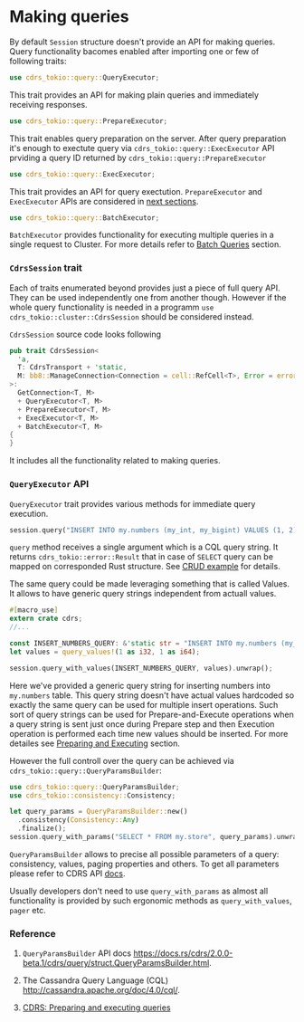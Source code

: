 # Making queries

By default `Session` structure doesn't provide an API for making queries. Query functionality bacomes enabled after importing one or few of following traits:

```rust
use cdrs_tokio::query::QueryExecutor;
```

This trait provides an API for making plain queries and immediately receiving responses.

```rust
use cdrs_tokio::query::PrepareExecutor;
```

This trait enables query preparation on the server. After query preparation it's enough to exectute query via `cdrs_tokio::query::ExecExecutor` API prviding a query ID returned by `cdrs_tokio::query::PrepareExecutor`

```rust
use cdrs_tokio::query::ExecExecutor;
```

This trait provides an API for query exectution. `PrepareExecutor` and `ExecExecutor` APIs are considered in [next sections](./preparing-and-executing-queries.md).

```rust
use cdrs_tokio::query::BatchExecutor;
```

`BatchExecutor` provides functionality for executing multiple queries in a single request to Cluster. For more details refer to [Batch Queries](./batching-multiple-queries.md) section.

### `CdrsSession` trait

Each of traits enumerated beyond provides just a piece of full query API. They can be used independently one from another though. However if the whole query functionality is needed in a programm `use cdrs_tokio::cluster::CdrsSession` should be considered instead.

`CdrsSession` source code looks following

```rust
pub trait CdrsSession<
  'a,
  T: CdrsTransport + 'static,
  M: bb8::ManageConnection<Connection = cell::RefCell<T>, Error = error::Error>,
>:
  GetConnection<T, M>
  + QueryExecutor<T, M>
  + PrepareExecutor<T, M>
  + ExecExecutor<T, M>
  + BatchExecutor<T, M>
{
}
```

It includes all the functionality related to making queries.

### `QueryExecutor` API

`QueryExecutor` trait provides various methods for immediate query execution.

```rust
session.query("INSERT INTO my.numbers (my_int, my_bigint) VALUES (1, 2)").unwrap();
```

`query` method receives a single argument which is a CQL query string. It returns `cdrs_tokio::error::Result` that in case of `SELECT` query can be mapped on corresponded Rust structure. See [CRUD example](../examples/crud_operations.rs) for details.

The same query could be made leveraging something that is called Values. It allows to have generic query strings independent from actuall values.

```rust
#[macro_use]
extern crate cdrs;
//...

const INSERT_NUMBERS_QUERY: &'static str = "INSERT INTO my.numbers (my_int, my_bigint) VALUES (?, ?)";
let values = query_values!(1 as i32, 1 as i64);

session.query_with_values(INSERT_NUMBERS_QUERY, values).unwrap();
```

Here we've provided a generic query string for inserting numbers into `my.numbers` table. This query string doesn't have actual values hardcoded so exactly the same query can be used for multiple insert operations. Such sort of query strings can be used for Prepare-and-Execute operations when a query string is sent just once during Prepare step and then Execution operation is performed each time new values should be inserted. For more detailes see [Preparing and Executing](./preparing-and-executing-queries.md) section.

However the full controll over the query can be achieved via `cdrs_tokio::query::QueryParamsBuilder`:

```rust
use cdrs_tokio::query::QueryParamsBuilder;
use cdrs_tokio::consistency::Consistency;

let query_params = QueryParamsBuilder::new()
  .consistency(Consistency::Any)
  .finalize();
session.query_with_params("SELECT * FROM my.store", query_params).unwrap();
```

`QueryParamsBuilder` allows to precise all possible parameters of a query: consistency, values, paging properties and others. To get all parameters please refer to CDRS API [docs](https://docs.rs/cdrs/2.0.0-beta.1/cdrs/query/struct.QueryParamsBuilder.html).

Usually developers don't need to use `query_with_params` as almost all functionality is provided by such ergonomic methods as `query_with_values`, `pager` etc.

### Reference

1. `QueryParamsBuilder` API docs https://docs.rs/cdrs/2.0.0-beta.1/cdrs/query/struct.QueryParamsBuilder.html.

2. The Cassandra Query Language (CQL) http://cassandra.apache.org/doc/4.0/cql/.

3. [CDRS: Preparing and executing queries](./preparing-and-executing-queries.md)
